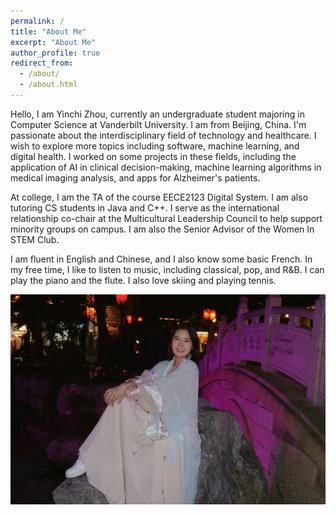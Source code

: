```yaml
---
permalink: /
title: "About Me"
excerpt: "About Me"
author_profile: true
redirect_from: 
  - /about/
  - /about.html
---
```


Hello, I am Yinchi Zhou, currently an undergraduate student majoring in Computer Science at Vanderbilt University. I am from Beijing, China. I'm passionate about the interdisciplinary field of technology and healthcare. I wish to explore more topics including software, machine learning, and digital health. I worked on some projects in these fields, including the application of AI in clinical decision-making, machine learning algorithms in medical imaging analysis, and apps for Alzheimer's patients.  

At college, I am the TA of the course EECE2123 Digital System. I am also tutoring CS students in Java and C++. I serve as the international relationship co-chair at the Multicultural Leadership Council to help support minority groups on campus. I am also the Senior Advisor of the Women In STEM Club.  

I am fluent in English and Chinese, and I also know some basic French. In my free time, I like to listen to music, including classical, pop, and R&B. I can play the piano and the flute. I also love skiing and playing tennis.   

![Me at Luo Yang, China](/images/person_photo.png)
